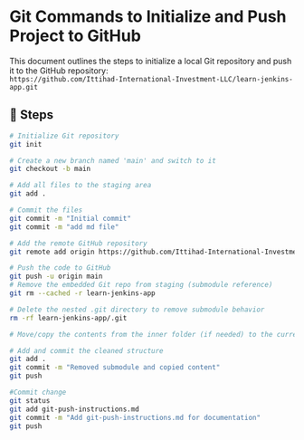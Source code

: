 # Git Commands to Initialize and Push Project to GitHub

This document outlines the steps to initialize a local Git repository and push it to the GitHub repository:  
`https://github.com/Ittihad-International-Investment-LLC/learn-jenkins-app.git`

## 🔧 Steps

```bash
# Initialize Git repository
git init

# Create a new branch named 'main' and switch to it
git checkout -b main

# Add all files to the staging area
git add .

# Commit the files
git commit -m "Initial commit"
git commit -m "add md file"

# Add the remote GitHub repository
git remote add origin https://github.com/Ittihad-International-Investment-LLC/learn-jenkins-app.git

# Push the code to GitHub
git push -u origin main
# Remove the embedded Git repo from staging (submodule reference)
git rm --cached -r learn-jenkins-app

# Delete the nested .git directory to remove submodule behavior
rm -rf learn-jenkins-app/.git

# Move/copy the contents from the inner folder (if needed) to the current directory

# Add and commit the cleaned structure
git add .
git commit -m "Removed submodule and copied content"
git push

#Commit change
git status
git add git-push-instructions.md
git commit -m "Add git-push-instructions.md for documentation"
git push